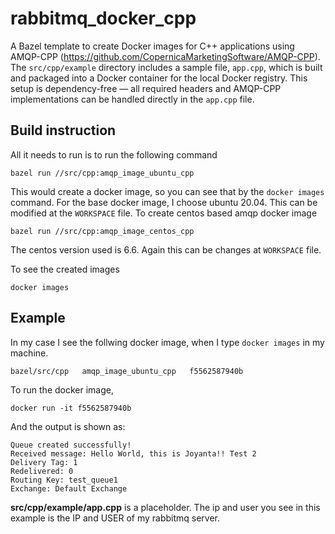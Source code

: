 # rabbitmq_docker_cpp
A Bazel template to create Docker images for C++ applications using AMQP-CPP (https://github.com/CopernicaMarketingSoftware/AMQP-CPP). The `src/cpp/example` directory includes a sample file, `app.cpp`, which is built and packaged into a Docker container for the local Docker registry. This setup is dependency-free — all required headers and AMQP-CPP implementations can be handled directly in the `app.cpp` file.

## Build instruction

All it needs to run is to run the following command
```
bazel run //src/cpp:amqp_image_ubuntu_cpp
```

This would create a docker image, so you can see that by the `docker images` command. For the base docker image, I choose ubuntu 20.04. This can be modified at the `WORKSPACE` file. To create centos based amqp docker image  
```
bazel run //src/cpp:amqp_image_centos_cpp
```
The centos version used is 6.6. Again this can be changes at `WORKSPACE` file.

To see the created images
```
docker images
```

## Example

In my case I see the follwing docker image, when I type `docker images` in my machine.
```
bazel/src/cpp   amqp_image_ubuntu_cpp   f5562587940b
```

To run the docker image, 
```
docker run -it f5562587940b
```

And the output is shown as:
```
Queue created successfully! 
Received message: Hello World, this is Joyanta!! Test 2
Delivery Tag: 1
Redelivered: 0
Routing Key: test_queue1
Exchange: Default Exchange
```
**src/cpp/example/app.cpp** is a placeholder. The ip and user you see in this example is the IP and USER of my rabbitmq server.

